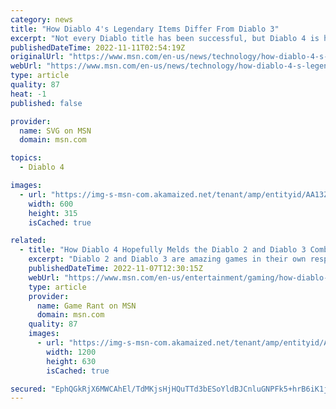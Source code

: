 ```yaml
---
category: news
title: "How Diablo 4's Legendary Items Differ From Diablo 3"
excerpt: "Not every Diablo title has been successful, but Diablo 4 is hoping to set itself from past failures. Here's how Diablo 4's Legendary items differ from Diablo 3."
publishedDateTime: 2022-11-11T02:54:19Z
originalUrl: "https://www.msn.com/en-us/news/technology/how-diablo-4-s-legendary-items-differ-from-diablo-3/ar-AA13ZQjx"
webUrl: "https://www.msn.com/en-us/news/technology/how-diablo-4-s-legendary-items-differ-from-diablo-3/ar-AA13ZQjx"
type: article
quality: 87
heat: -1
published: false

provider:
  name: SVG on MSN
  domain: msn.com

topics:
  - Diablo 4

images:
  - url: "https://img-s-msn-com.akamaized.net/tenant/amp/entityid/AA13ZTcl.img?h=315&w=600&m=6&q=60&o=t&l=f&f=jpg"
    width: 600
    height: 315
    isCached: true

related:
  - title: "How Diablo 4 Hopefully Melds the Diablo 2 and Diablo 3 Combat Systems"
    excerpt: "Diablo 2 and Diablo 3 are amazing games in their own respects, and hopefully, Blizzard combines the best aspects of both combat systems in Diablo 4."
    publishedDateTime: 2022-11-07T12:30:15Z
    webUrl: "https://www.msn.com/en-us/entertainment/gaming/how-diablo-4-hopefully-melds-the-diablo-2-and-diablo-3-combat-systems/ar-AA13QpdP"
    type: article
    provider:
      name: Game Rant on MSN
      domain: msn.com
    quality: 87
    images:
      - url: "https://img-s-msn-com.akamaized.net/tenant/amp/entityid/AA13Q7Dw.img?h=630&w=1200&m=6&q=60&o=t&l=f&f=jpg"
        width: 1200
        height: 630
        isCached: true

secured: "EphQGkRjX6MWCAhEl/TdMKjsHjHQuTTd3bESoYldBJCnluGNPFk5+hrB6iK1jglpzL0Y7T8+41kCTu9slJ0RaFQM83lM8n1ewlinjhqgUQ7PDXISIb4LgceQYiZLox7sSzh+vE/vVvJslel8q1L5bpAlzMDABEltoTdB5Iy5y2WIRwX5YIYlmWuN5TpUxrGE3+5a427NiqkGtGS3TiqPXGIojblEYQOurrqUXYwrjHWaG8vXRmwZb848ZE+Sj1BrdAA/cieVKH7dyP0hKghYILK4+n74sPH4JnvwxlsF9+bqvWT0fRSCSdEme7e+IAdbrD+0zQJVQNJQUKfsvXd5Ic1MpNVycrnLdyLKsJ/OvlI=;Y/Exl9BO8r+PGRtRuAHDag=="
---
```


